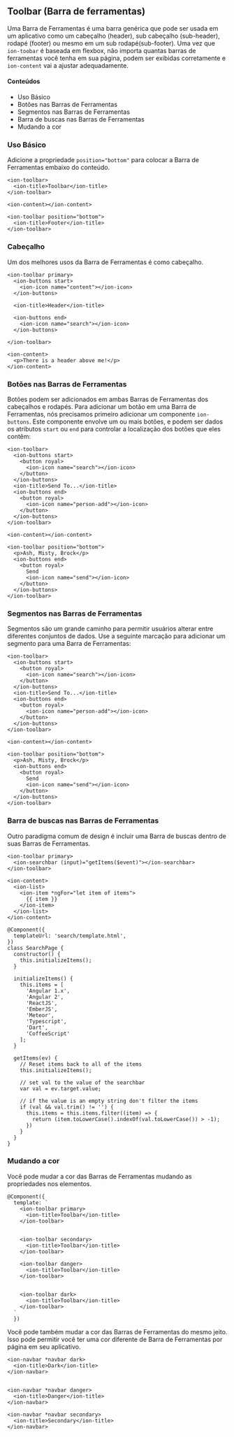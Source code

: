 Toolbar (Barra de ferramentas)
-------
Uma Barra de Ferramentas é uma barra genérica que pode ser usada em um aplicativo como um cabeçalho (header), sub cabeçalho (sub-header), rodapé (footer) ou mesmo em um sub rodapé(sub-footer). Uma vez que `ion-toobar` é baseada em flexbox, não importa quantas barras de ferramentas você tenha em sua página, podem ser exibidas corretamente e `ion-content` vai a ajustar adequadamente.  

#### Conteúdos
* Uso Básico
* Botões nas Barras de Ferramentas
* Segmentos nas Barras de Ferramentas
* Barra de buscas nas Barras de Ferramentas
* Mudando a cor

### Uso Básico

Adicione a propriedade `position="bottom"` para colocar a Barra de Ferramentas embaixo do conteúdo.

```
<ion-toolbar>
  <ion-title>Toolbar</ion-title>
</ion-toolbar>

<ion-content></ion-content>

<ion-toolbar position="bottom">
  <ion-title>Footer</ion-title>
</ion-toolbar>
```

### Cabeçalho

Um dos melhores usos da Barra de Ferramentas é como cabeçalho.

```
<ion-toolbar primary>
  <ion-buttons start>
    <ion-icon name="content"></ion-icon>
  </ion-buttons>

  <ion-title>Header</ion-title>

  <ion-buttons end>
    <ion-icon name="search"></ion-icon>
  </ion-buttons>

</ion-toolbar>

<ion-content>
  <p>There is a header above me!</p>
</ion-content>
```

### Botões nas Barras de Ferramentas

Botões podem ser adicionados em ambas Barras de Ferramentas dos cabeçalhos e rodapés. Para adicionar um botão em uma Barra de Ferramentas, nós precisamos primeiro adicionar um componente `ion-buttons`. Este componente envolve um ou mais botões, e podem ser dados os atributos `start` ou `end` para controlar a localização dos botões que eles contêm:

```
<ion-toolbar>
  <ion-buttons start>
    <button royal>
      <ion-icon name="search"></ion-icon>
    </button>
  </ion-buttons>
  <ion-title>Send To...</ion-title>
  <ion-buttons end>
    <button royal>
      <ion-icon name="person-add"></ion-icon>
    </button>
  </ion-buttons>
</ion-toolbar>

<ion-content></ion-content>

<ion-toolbar position="bottom">
  <p>Ash, Misty, Brock</p>
  <ion-buttons end>
    <button royal>
      Send
      <ion-icon name="send"></ion-icon>
    </button>
  </ion-buttons>
</ion-toolbar>
```  
### Segmentos nas Barras de Ferramentas

Segmentos são um grande caminho para permitir usuários alterar entre diferentes conjuntos de dados. Use a seguinte marcação para adicionar um segmento para uma Barra de Ferramentas:

```
<ion-toolbar>
  <ion-buttons start>
    <button royal>
      <ion-icon name="search"></ion-icon>
    </button>
  </ion-buttons>
  <ion-title>Send To...</ion-title>
  <ion-buttons end>
    <button royal>
      <ion-icon name="person-add"></ion-icon>
    </button>
  </ion-buttons>
</ion-toolbar>

<ion-content></ion-content>

<ion-toolbar position="bottom">
  <p>Ash, Misty, Brock</p>
  <ion-buttons end>
    <button royal>
      Send
      <ion-icon name="send"></ion-icon>
    </button>
  </ion-buttons>
</ion-toolbar>
```

### Barra de buscas nas Barras de Ferramentas

Outro paradigma comum de design é incluir uma Barra de buscas dentro de suas Barras de Ferramentas.

```
<ion-toolbar primary>
  <ion-searchbar (input)="getItems($event)"></ion-searchbar>
</ion-toolbar>

<ion-content>
  <ion-list>
    <ion-item *ngFor="let item of items">
      {{ item }}
    </ion-item>
  </ion-list>
</ion-content>
```

```
@Component({
  templateUrl: 'search/template.html',
})
class SearchPage {
  constructor() {
    this.initializeItems();
  }

  initializeItems() {
    this.items = [
      'Angular 1.x',
      'Angular 2',
      'ReactJS',
      'EmberJS',
      'Meteor',
      'Typescript',
      'Dart',
      'CoffeeScript'
    ];
  }

  getItems(ev) {
    // Reset items back to all of the items
    this.initializeItems();

    // set val to the value of the searchbar
    var val = ev.target.value;

    // if the value is an empty string don't filter the items
    if (val && val.trim() != '') {
      this.items = this.items.filter((item) => {
        return (item.toLowerCase().indexOf(val.toLowerCase()) > -1);
      })
    }
  }
}
```

### Mudando a cor

Você pode mudar a cor das Barras de Ferramentas mudando as propriedades nos elementos.

```
@Component({
  template: `
    <ion-toolbar primary>
      <ion-title>Toolbar</ion-title>
    </ion-toolbar>


    <ion-toolbar secondary>
      <ion-title>Toolbar</ion-title>
    </ion-toolbar>

    <ion-toolbar danger>
      <ion-title>Toolbar</ion-title>
    </ion-toolbar>


    <ion-toolbar dark>
      <ion-title>Toolbar</ion-title>
    </ion-toolbar>
  `
  })
```

Você pode também mudar a cor das Barras de Ferramentas do mesmo jeito. Isso pode permitir você ter uma cor diferente de Barra de Ferramentas por página em seu aplicativo.

```
<ion-navbar *navbar dark>
  <ion-title>Dark</ion-title>
</ion-navbar>


<ion-navbar *navbar danger>
  <ion-title>Danger</ion-title>
</ion-navbar>

<ion-navbar *navbar secondary>
  <ion-title>Secondary</ion-title>
</ion-navbar>
```

